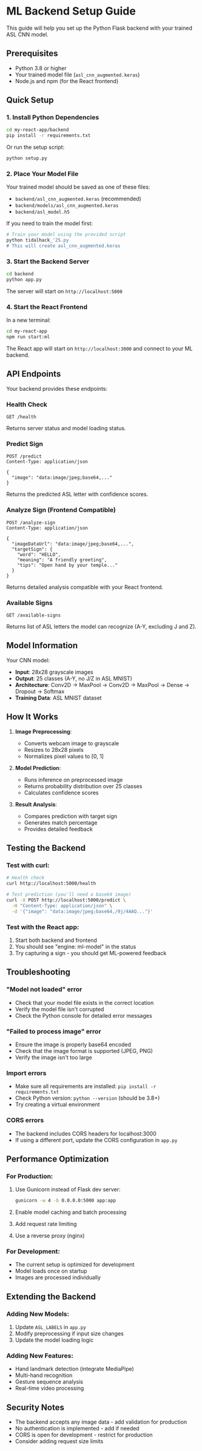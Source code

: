 # ML Backend Setup Guide

This guide will help you set up the Python Flask backend with your trained ASL CNN model.

## Prerequisites

- Python 3.8 or higher
- Your trained model file (`asl_cnn_augmented.keras`)
- Node.js and npm (for the React frontend)

## Quick Setup

### 1. Install Python Dependencies

```bash
cd my-react-app/backend
pip install -r requirements.txt
```

Or run the setup script:
```bash
python setup.py
```

### 2. Place Your Model File

Your trained model should be saved as one of these files:
- `backend/asl_cnn_augmented.keras` (recommended)
- `backend/models/asl_cnn_augmented.keras`
- `backend/asl_model.h5`

If you need to train the model first:
```bash
# Train your model using the provided script
python tidalhack_'25.py
# This will create asl_cnn_augmented.keras
```

### 3. Start the Backend Server

```bash
cd backend
python app.py
```

The server will start on `http://localhost:5000`

### 4. Start the React Frontend

In a new terminal:
```bash
cd my-react-app
npm run start:ml
```

The React app will start on `http://localhost:3000` and connect to your ML backend.

## API Endpoints

Your backend provides these endpoints:

### Health Check
```
GET /health
```
Returns server status and model loading status.

### Predict Sign
```
POST /predict
Content-Type: application/json

{
  "image": "data:image/jpeg;base64,..."
}
```
Returns the predicted ASL letter with confidence scores.

### Analyze Sign (Frontend Compatible)
```
POST /analyze-sign
Content-Type: application/json

{
  "imageDataUrl": "data:image/jpeg;base64,...",
  "targetSign": {
    "word": "HELLO",
    "meaning": "A friendly greeting",
    "tips": "Open hand by your temple..."
  }
}
```
Returns detailed analysis compatible with your React frontend.

### Available Signs
```
GET /available-signs
```
Returns list of ASL letters the model can recognize (A-Y, excluding J and Z).

## Model Information

Your CNN model:
- **Input**: 28x28 grayscale images
- **Output**: 25 classes (A-Y, no J/Z in ASL MNIST)
- **Architecture**: Conv2D → MaxPool → Conv2D → MaxPool → Dense → Dropout → Softmax
- **Training Data**: ASL MNIST dataset

## How It Works

1. **Image Preprocessing**: 
   - Converts webcam image to grayscale
   - Resizes to 28x28 pixels
   - Normalizes pixel values to [0, 1]

2. **Model Prediction**:
   - Runs inference on preprocessed image
   - Returns probability distribution over 25 classes
   - Calculates confidence scores

3. **Result Analysis**:
   - Compares prediction with target sign
   - Generates match percentage
   - Provides detailed feedback

## Testing the Backend

### Test with curl:
```bash
# Health check
curl http://localhost:5000/health

# Test prediction (you'll need a base64 image)
curl -X POST http://localhost:5000/predict \
  -H "Content-Type: application/json" \
  -d '{"image": "data:image/jpeg;base64,/9j/4AAQ..."}'
```

### Test with the React app:
1. Start both backend and frontend
2. You should see "engine: ml-model" in the status
3. Try capturing a sign - you should get ML-powered feedback

## Troubleshooting

### "Model not loaded" error
- Check that your model file exists in the correct location
- Verify the model file isn't corrupted
- Check the Python console for detailed error messages

### "Failed to process image" error
- Ensure the image is properly base64 encoded
- Check that the image format is supported (JPEG, PNG)
- Verify the image isn't too large

### Import errors
- Make sure all requirements are installed: `pip install -r requirements.txt`
- Check Python version: `python --version` (should be 3.8+)
- Try creating a virtual environment

### CORS errors
- The backend includes CORS headers for localhost:3000
- If using a different port, update the CORS configuration in `app.py`

## Performance Optimization

### For Production:
1. Use Gunicorn instead of Flask dev server:
   ```bash
   gunicorn -w 4 -b 0.0.0.0:5000 app:app
   ```

2. Enable model caching and batch processing
3. Add request rate limiting
4. Use a reverse proxy (nginx)

### For Development:
- The current setup is optimized for development
- Model loads once on startup
- Images are processed individually

## Extending the Backend

### Adding New Models:
1. Update `ASL_LABELS` in `app.py`
2. Modify preprocessing if input size changes
3. Update the model loading logic

### Adding New Features:
- Hand landmark detection (integrate MediaPipe)
- Multi-hand recognition
- Gesture sequence analysis
- Real-time video processing

## Security Notes

- The backend accepts any image data - add validation for production
- No authentication is implemented - add if needed
- CORS is open for development - restrict for production
- Consider adding request size limits